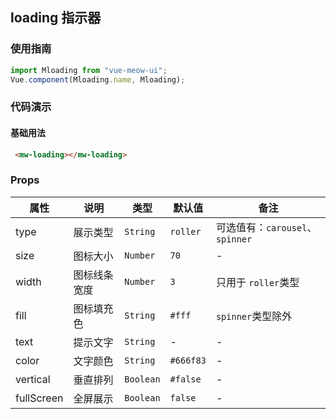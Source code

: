 ## loading 指示器
### 使用指南
``` javascript
import Mloading from "vue-meow-ui";
Vue.component(Mloading.name, Mloading);
```
### 代码演示
#### 基础用法
```html
 <mw-loading></mw-loading>
```
### Props
| 属性 | 说明 | 类型 | 默认值 | 备注 |
|------|------|------|------|------|
| type | 展示类型 | `String` | `roller` | 可选值有：`carousel`、`spinner` |
| size | 图标大小 | `Number` | `70` | - |
| width | 图标线条宽度 | `Number` | `3` | 只用于 `roller`类型 |
| fill | 图标填充色 | `String` | `#fff` | `spinner`类型除外 |
| text | 提示文字 | `String` | - | - |
| color | 文字颜色 | `String` | `#666f83` | - |
| vertical | 垂直排列 | `Boolean` | `#false` | - |
| fullScreen | 全屏展示 | `Boolean` | `false` | - |
